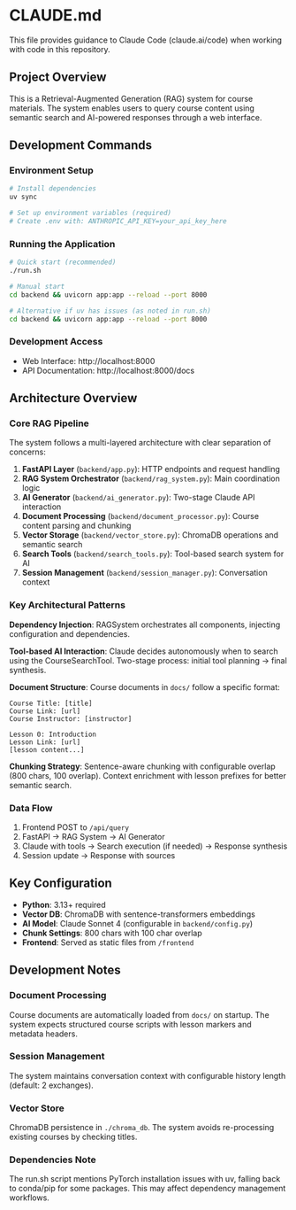 # CLAUDE.md

This file provides guidance to Claude Code (claude.ai/code) when working with code in this repository.

## Project Overview

This is a Retrieval-Augmented Generation (RAG) system for course materials. The system enables users to query course content using semantic search and AI-powered responses through a web interface.

## Development Commands

### Environment Setup
```bash
# Install dependencies
uv sync

# Set up environment variables (required)
# Create .env with: ANTHROPIC_API_KEY=your_api_key_here
```

### Running the Application
```bash
# Quick start (recommended)
./run.sh

# Manual start
cd backend && uvicorn app:app --reload --port 8000

# Alternative if uv has issues (as noted in run.sh)
cd backend && uvicorn app:app --reload --port 8000
```

### Development Access
- Web Interface: http://localhost:8000
- API Documentation: http://localhost:8000/docs

## Architecture Overview

### Core RAG Pipeline
The system follows a multi-layered architecture with clear separation of concerns:

1. **FastAPI Layer** (`backend/app.py`): HTTP endpoints and request handling
2. **RAG System Orchestrator** (`backend/rag_system.py`): Main coordination logic
3. **AI Generator** (`backend/ai_generator.py`): Two-stage Claude API interaction
4. **Document Processing** (`backend/document_processor.py`): Course content parsing and chunking
5. **Vector Storage** (`backend/vector_store.py`): ChromaDB operations and semantic search
6. **Search Tools** (`backend/search_tools.py`): Tool-based search system for AI
7. **Session Management** (`backend/session_manager.py`): Conversation context

### Key Architectural Patterns

**Dependency Injection**: RAGSystem orchestrates all components, injecting configuration and dependencies.

**Tool-based AI Interaction**: Claude decides autonomously when to search using the CourseSearchTool. Two-stage process: initial tool planning → final synthesis.

**Document Structure**: Course documents in `docs/` follow a specific format:
```
Course Title: [title]
Course Link: [url]
Course Instructor: [instructor]

Lesson 0: Introduction
Lesson Link: [url]
[lesson content...]
```

**Chunking Strategy**: Sentence-aware chunking with configurable overlap (800 chars, 100 overlap). Context enrichment with lesson prefixes for better semantic search.

### Data Flow
1. Frontend POST to `/api/query`
2. FastAPI → RAG System → AI Generator
3. Claude with tools → Search execution (if needed) → Response synthesis
4. Session update → Response with sources

## Key Configuration

- **Python**: 3.13+ required
- **Vector DB**: ChromaDB with sentence-transformers embeddings
- **AI Model**: Claude Sonnet 4 (configurable in `backend/config.py`)
- **Chunk Settings**: 800 chars with 100 char overlap
- **Frontend**: Served as static files from `/frontend`

## Development Notes

### Document Processing
Course documents are automatically loaded from `docs/` on startup. The system expects structured course scripts with lesson markers and metadata headers.

### Session Management
The system maintains conversation context with configurable history length (default: 2 exchanges).

### Vector Store
ChromaDB persistence in `./chroma_db`. The system avoids re-processing existing courses by checking titles.

### Dependencies Note
The run.sh script mentions PyTorch installation issues with uv, falling back to conda/pip for some packages. This may affect dependency management workflows.